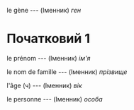 le gène --- (Іменник)
*ген*



# Початковий 1
le prénom --- (Іменник)
*ім'я*



le nom de famille --- (Іменник)
*прізвище*



l'âge (ч) --- (Іменник)
*вік*



le personne --- (Іменник)
*особа*